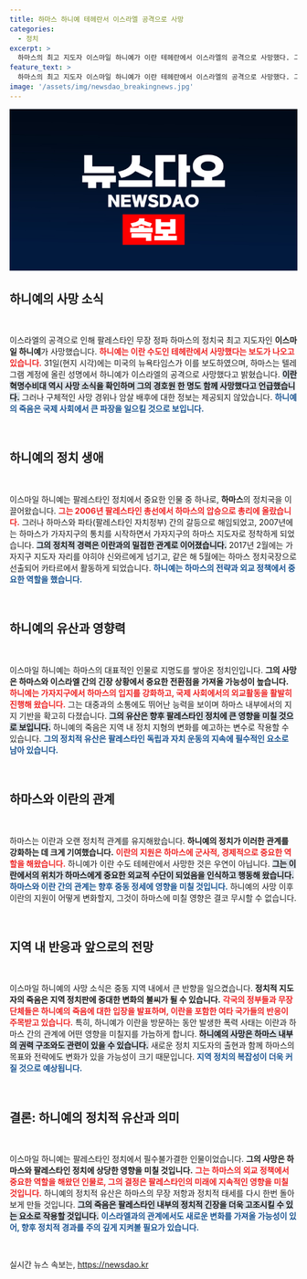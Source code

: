 ```yaml
---
title: 하마스 하니예 테헤란서 이스라엘 공격으로 사망
categories:
  - 정치
excerpt: >
  하마스의 최고 지도자 이스마일 하니예가 이란 테헤란에서 이스라엘의 공격으로 사망했다. 그의 경호원도 숨진 이 사건은 국제 사회의 큰 우려를 낳고 있으며, 정치적 파장에 관심이 집중되고 있다.
feature_text: >
  하마스의 최고 지도자 이스마일 하니예가 이란 테헤란에서 이스라엘의 공격으로 사망했다. 그의 경호원도 숨진 이 사건은 국제 사회의 큰 우려를 낳고 있으며, 정치적 파장에 관심이 집중되고 있다.
image: '/assets/img/newsdao_breakingnews.jpg'
---
```


<p><img src="/assets/img/newsdao_breakingnews.jpg" alt="bookingtag 속보" /></p>

<h2 data-ke-size="size26">하니예의 사망 소식</h2>

<p data-ke-size="size16">&nbsp;</p>

<p>이스라엘의 공격으로 인해 팔레스타인 무장 정파 하마스의 정치국 최고 지도자인 <b>이스마일 하니예</b>가 사망했습니다. <b><span style="color: #ee2323;">하니예는 이란 수도인 테헤란에서 사망했다는 보도가 나오고 있습니다.</span></b> 31일(현지 시각)에는 미국의 뉴욕타임스가 이를 보도하였으며, 하마스는 텔레그램 계정에 올린 성명에서 하니예가 이스라엘의 공격으로 사망했다고 밝혔습니다. <b><span style="background-color: #21538527;">이란 혁명수비대 역시 사망 소식을 확인하며 그의 경호원 한 명도 함께 사망했다고 언급했습니다.</span></b> 그러나 구체적인 사망 경위나 암살 배후에 대한 정보는 제공되지 않았습니다. <b><span style="color: #1a5490;">하니예의 죽음은 국제 사회에서 큰 파장을 일으킬 것으로 보입니다.</span></b></p>

<p data-ke-size="size16">&nbsp;</p>

<h2 data-ke-size="size26">하니예의 정치 생애</h2>

<p data-ke-size="size16">&nbsp;</p>

<p>이스마일 하니예는 팔레스타인 정치에서 중요한 인물 중 하나로, <b>하마스</b>의 정치국을 이끌어왔습니다. <b><span style="color: #ee2323;">그는 2006년 팔레스타인 총선에서 하마스의 압승으로 총리에 올랐습니다.</span></b> 그러나 하마스와 파타(팔레스타인 자치정부) 간의 갈등으로 해임되었고, 2007년에는 하마스가 가자지구의 통치를 시작하면서 가자지구의 하마스 지도자로 정착하게 되었습니다. <b><span style="background-color: #21538527;">그의 정치적 경력은 이란과의 밀접한 관계로 이어졌습니다.</span></b> 2017년 2월에는 가자지구 지도자 자리를 야히야 신와르에게 넘기고, 같은 해 5월에는 하마스 정치국장으로 선출되어 카타르에서 활동하게 되었습니다. <b><span style="color: #1a5490;">하니예는 하마스의 전략과 외교 정책에서 중요한 역할을 했습니다.</span></b></p>

<p data-ke-size="size16">&nbsp;</p>

<h2 data-ke-size="size26">하니예의 유산과 영향력</h2>

<p data-ke-size="size16">&nbsp;</p>

<p>이스마일 하니예는 하마스의 대표적인 인물로 지명도를 쌓아온 정치인입니다. <b>그의 사망은 하마스와 이스라엘 간의 긴장 상황에서 중요한 전환점을 가져올 가능성이 높습니다.</b> <b><span style="color: #ee2323;">하니예는 가자지구에서 하마스의 입지를 강화하고, 국제 사회에서의 외교활동을 활발히 진행해 왔습니다.</span></b> 그는 대중과의 소통에도 뛰어난 능력을 보이며 하마스 내부에서의 지지 기반을 확고히 다졌습니다. <b><span style="background-color: #21538527;">그의 유산은 향후 팔레스타인 정치에 큰 영향을 미칠 것으로 보입니다.</span></b> 하니예의 죽음은 지역 내 정치 지형의 변화를 예고하는 변수로 작용할 수 있습니다. <b><span style="color: #1a5490;">그의 정치적 유산은 팔레스타인 독립과 자치 운동의 지속에 필수적인 요소로 남아 있습니다.</span></b></p>

<p data-ke-size="size16">&nbsp;</p>

<h2 data-ke-size="size26">하마스와 이란의 관계</h2>

<p data-ke-size="size16">&nbsp;</p>

<p>하마스는 이란과 오랜 정치적 관계를 유지해왔습니다. <b>하니예의 정치가 이러한 관계를 강화하는 데 크게 기여했습니다.</b> <b><span style="color: #ee2323;">이란의 지원은 하마스에 군사적, 경제적으로 중요한 역할을 해왔습니다.</span></b> 하니예가 이란 수도 테헤란에서 사망한 것은 우연이 아닙니다. <b><span style="background-color: #21538527;">그는 이란에서의 위치가 하마스에게 중요한 외교적 수단이 되었음을 인식하고 행동해 왔습니다.</span></b> <b><span style="color: #1a5490;">하마스와 이란 간의 관계는 향후 중동 정세에 영향을 미칠 것입니다.</span></b> 하니예의 사망 이후 이란의 지원이 어떻게 변화할지, 그것이 하마스에 미칠 영향은 결코 무시할 수 없습니다.</p>

<p data-ke-size="size16">&nbsp;</p>

<h2 data-ke-size="size26">지역 내 반응과 앞으로의 전망</h2>

<p data-ke-size="size16">&nbsp;</p>

<p>이스마일 하니예의 사망 소식은 중동 지역 내에서 큰 반향을 일으켰습니다. <b>정치적 지도자의 죽음은 지역 정치판에 중대한 변화의 불씨가 될 수 있습니다.</b> <b><span style="color: #ee2323;">각국의 정부들과 무장 단체들은 하니예의 죽음에 대한 입장을 발표하며, 이란을 포함한 여타 국가들의 반응이 주목받고 있습니다.</span></b> 특히, 하니예가 이란을 방문하는 동안 발생한 폭력 사태는 이란과 하마스 간의 관계에 어떤 영향을 미칠지를 가늠하게 합니다. <b><span style="background-color: #21538527;">하니예의 사망은 하마스 내부의 권력 구조와도 관련이 있을 수 있습니다.</span></b> 새로운 정치 지도자의 출현과 함께 하마스의 목표와 전략에도 변화가 있을 가능성이 크기 때문입니다. <b><span style="color: #1a5490;">지역 정치의 복잡성이 더욱 커질 것으로 예상됩니다.</span></b></p>

<p data-ke-size="size16">&nbsp;</p>

<h2 data-ke-size="size26">결론: 하니예의 정치적 유산과 의미</h2>

<p data-ke-size="size16">&nbsp;</p>

<p>이스마일 하니예는 팔레스타인 정치에서 필수불가결한 인물이었습니다. <b>그의 사망은 하마스와 팔레스타인 정치에 상당한 영향을 미칠 것입니다.</b> <b><span style="color: #ee2323;">그는 하마스의 외교 정책에서 중요한 역할을 해왔던 인물로, 그의 결정은 팔레스타인의 미래에 지속적인 영향을 미칠 것입니다.</span></b> 하니예의 정치적 유산은 하마스의 무장 저항과 정치적 태세를 다시 한번 돌아보게 만들 것입니다. <b><span style="background-color: #21538527;">그의 죽음은 팔레스타인 내부의 정치적 긴장을 더욱 고조시킬 수 있는 요소로 작용할 것입니다.</span></b> <b><span style="color: #1a5490;">이스라엘과의 관계에서도 새로운 변화를 가져올 가능성이 있어, 향후 정치적 경과를 주의 깊게 지켜볼 필요가 있습니다.</span></b> </p>

<p data-ke-size="size16">&nbsp;</p>
실시간 뉴스 속보는, <a href="https://newsdao.kr" rel="dofollow">https://newsdao.kr</a>


